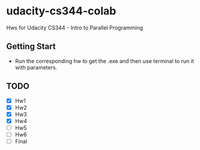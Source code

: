 # udacity-cs344-colab

Hws for Udacity CS344 - Intro to Parallel Programming

## Getting Start

- Run the corresponding hw to get the .exe and then use terminal to run it with parameters.

## TODO
- [x] Hw1
- [x] Hw2
- [x] Hw3
- [x] Hw4
- [ ] Hw5
- [ ] Hw6
- [ ] Final
